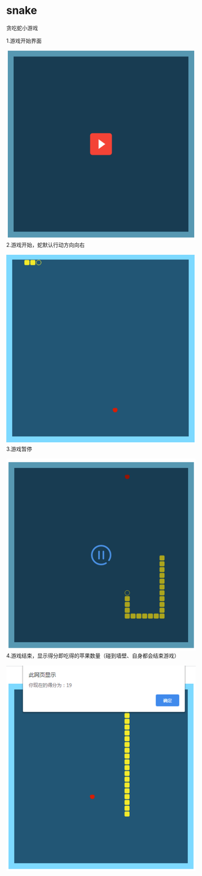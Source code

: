 # snake
贪吃蛇小游戏

<div>1.游戏开始界面</div>
<br/>
<img src="./remade1.png">
<div>2.游戏开始，蛇默认行动方向向右</div>
<br/>
<img src="./remade2.png">
<div>3.游戏暂停</div>
<br/>
<img src="./remade3.png">
<div>4.游戏结束，显示得分即吃得的苹果数量（碰到墙壁、自身都会结束游戏）</div>
<br/>
<img src="./remade4.png">
